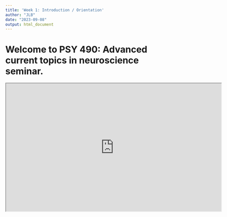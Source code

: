 ```yaml
---
title: 'Week 1: Introduction / Orientation'
author: "JLB"
date: "2023-09-08"
output: html_document
---
```




# Welcome to PSY 490: Advanced current topics in neuroscience seminar.

<iframe src="https://black-cat-enthusiast.github.io/PSY490_Lecture_Slides" width="672" height="400px" data-external="1"></iframe>

